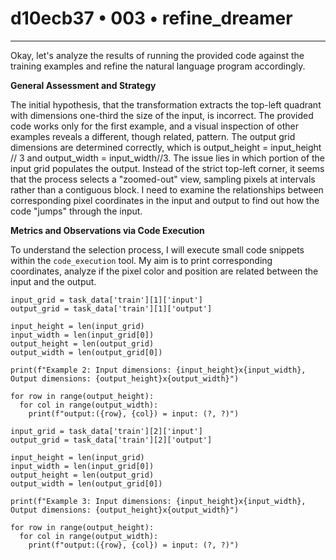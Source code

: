 # d10ecb37 • 003 • refine_dreamer

---
Okay, let's analyze the results of running the provided code against the training examples and refine the natural language program accordingly.

**General Assessment and Strategy**

The initial hypothesis, that the transformation extracts the top-left quadrant with dimensions one-third the size of the input, is incorrect. The provided code works only for the first example, and a visual inspection of other examples reveals a different, though related, pattern. The output grid dimensions are determined correctly, which is output_height = input_height // 3 and output_width = input_width//3. The issue lies in which portion of the input grid populates the output. Instead of the strict top-left corner, it seems that the process selects a "zoomed-out" view, sampling pixels at intervals rather than a contiguous block. I need to examine the relationships between corresponding pixel coordinates in the input and output to find out how the code "jumps" through the input.

**Metrics and Observations via Code Execution**

To understand the selection process, I will execute small code snippets within the `code_execution` tool. My aim is to print corresponding coordinates, analyze if the pixel color and position are related between the input and the output.

```tool_code
input_grid = task_data['train'][1]['input']
output_grid = task_data['train'][1]['output']

input_height = len(input_grid)
input_width = len(input_grid[0])
output_height = len(output_grid)
output_width = len(output_grid[0])

print(f"Example 2: Input dimensions: {input_height}x{input_width}, Output dimensions: {output_height}x{output_width}")

for row in range(output_height):
  for col in range(output_width):
    print(f"output:({row}, {col}) = input: (?, ?)")

input_grid = task_data['train'][2]['input']
output_grid = task_data['train'][2]['output']

input_height = len(input_grid)
input_width = len(input_grid[0])
output_height = len(output_grid)
output_width = len(output_grid[0])

print(f"Example 3: Input dimensions: {input_height}x{input_width}, Output dimensions: {output_height}x{output_width}")

for row in range(output_height):
  for col in range(output_width):
    print(f"output:({row}, {col}) = input: (?, ?)")
```
